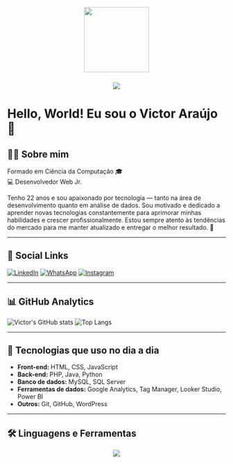 <div align="center">
  <img height="150" src="https://media.giphy.com/media/M9gbBd9nbDrOTu1Mqx/giphy.gif"  />
</div>

###

###

<div align="center">
  <img src="https://visitor-badge.laobi.icu/badge?page_id=victoraraujo03&"  />
</div>

# Hello, World! Eu sou o Victor Araújo 👋

## 🧑‍💻 Sobre mim
Formado em Ciência da Computação 🎓  
💻 Desenvolvedor Web Jr.

Tenho 22 anos e sou apaixonado por tecnologia — tanto na área de desenvolvimento quanto em análise de dados. Sou motivado e dedicado a aprender novas tecnologias constantemente para aprimorar minhas habilidades e crescer profissionalmente. Estou sempre atento às tendências do mercado para me manter atualizado e entregar o melhor resultado. 📌

---

## 📱 Social Links
[![LinkedIn](https://img.shields.io/badge/LinkedIn-0077B5?style=for-the-badge&logo=linkedin&logoColor=white)](https://www.linkedin.com/in/victor-araujo03/)
[![WhatsApp](https://img.shields.io/badge/WhatsApp-25D366?style=for-the-badge&logo=whatsapp&logoColor=white)](https://wa.me/5511959661206)
[![Instagram](https://img.shields.io/badge/Instagram-E4405F?style=for-the-badge&logo=instagram&logoColor=white)](https://www.instagram.com/victoraraujo03_)

---

## 📊 GitHub Analytics
![Victor's GitHub stats](https://github-readme-stats.vercel.app/api?username=VictorAraujo03&show_icons=true&theme=tokyonight)
![Top Langs](https://github-readme-stats.vercel.app/api/top-langs/?username=VictorAraujo03&layout=compact&theme=tokyonight)

---

## 🚀 Tecnologias que uso no dia a dia
- **Front-end:** HTML, CSS, JavaScript  
- **Back-end:** PHP, Java, Python  
- **Banco de dados:** MySQL, SQL Server  
- **Ferramentas de dados:** Google Analytics, Tag Manager, Looker Studio, Power BI  
- **Outros:** Git, GitHub, WordPress

---

## 🛠 Linguagens e Ferramentas

<p align="center">
  <a href="https://skillicons.dev">
    <img src="https://skillicons.dev/icons?i=python,js,html,css,ts,php,github,git,react,nodejs,mysql" />
  </a>
</p>
